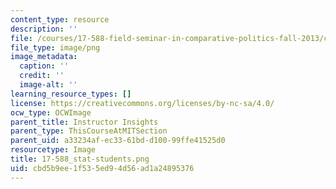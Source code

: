 ```yaml
---
content_type: resource
description: ''
file: /courses/17-588-field-seminar-in-comparative-politics-fall-2013/cbd5b9ee1f535ed94d56ad1a24895376_17-588_stat-students.png
file_type: image/png
image_metadata:
  caption: ''
  credit: ''
  image-alt: ''
learning_resource_types: []
license: https://creativecommons.org/licenses/by-nc-sa/4.0/
ocw_type: OCWImage
parent_title: Instructor Insights
parent_type: ThisCourseAtMITSection
parent_uid: a33234af-ec33-61bd-d100-99ffe41525d0
resourcetype: Image
title: 17-588_stat-students.png
uid: cbd5b9ee-1f53-5ed9-4d56-ad1a24895376
---
```

